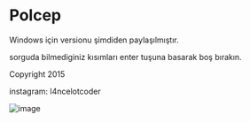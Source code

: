 # Polcep

Windows için versionu şimdiden paylaşılmıştır.

sorguda bilmediginiz kısımları enter tuşuna basarak boş bırakın.

Copyright 2015

instagram: l4ncelotcoder

![image](https://user-images.githubusercontent.com/78283095/188155909-714efb17-44ad-4e5e-9f54-2745c4523f58.png)
